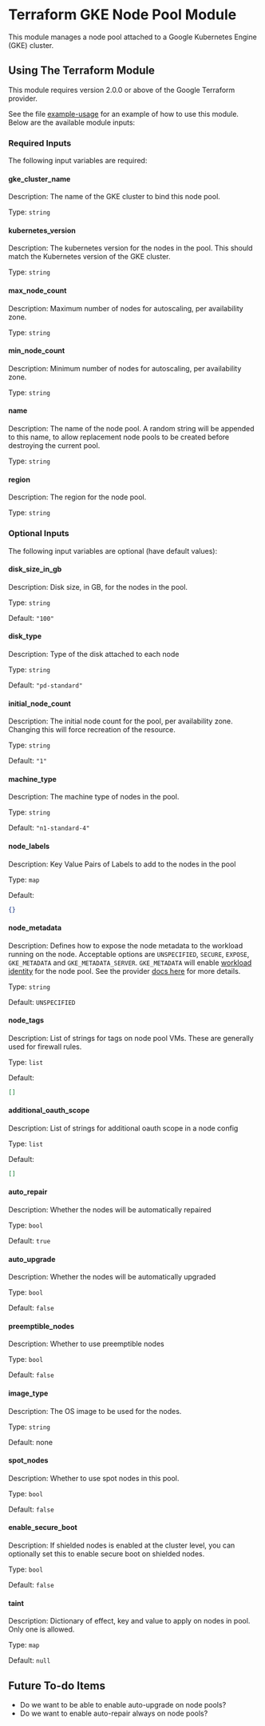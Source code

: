 # Terraform GKE Node Pool Module

This module manages a node pool attached to a Google Kubernetes Engine (GKE) cluster.

## Using The Terraform Module

This module requires version 2.0.0 or above of the Google Terraform provider.

See the file [example-usage](./example-usage) for an example of how to use this module. Below are the available module inputs:

### Required Inputs

The following input variables are required:

#### gke\_cluster\_name

Description: The name of the GKE cluster to bind this node pool.

Type: `string`

#### kubernetes\_version

Description: The kubernetes version for the nodes in the pool. This should match the Kubernetes version of the GKE cluster.

Type: `string`

#### max\_node\_count

Description: Maximum number of nodes for autoscaling, per availability zone.

Type: `string`

#### min\_node\_count

Description: Minimum number of nodes for autoscaling, per availability zone.

Type: `string`

#### name

Description: The name of the node pool. A random string will be appended to this name, to allow replacement node pools to be created before destroying the current pool.

Type: `string`

#### region

Description: The region for the node pool.

Type: `string`

### Optional Inputs

The following input variables are optional (have default values):

#### disk\_size\_in\_gb

Description: Disk size, in GB, for the nodes in the pool.

Type: `string`

Default: `"100"`

#### disk\_type

Description: Type of the disk attached to each node

Type: `string`

Default: `"pd-standard"`

#### initial\_node\_count

Description: The initial node count for the pool, per availability zone. Changing this will force recreation of the resource.

Type: `string`

Default: `"1"`

#### machine\_type

Description: The machine type of nodes in the pool.

Type: `string`

Default: `"n1-standard-4"`

#### node\_labels

Description: Key Value Pairs of Labels to add to the nodes in the pool

Type: `map`

Default:

```json
{}
```

#### node\_metadata

Description: Defines how to expose the node metadata to the workload running on the node. Acceptable options are `UNSPECIFIED`, `SECURE`, `EXPOSE`, `GKE_METADATA` and `GKE_METADATA_SERVER`. `GKE_METADATA` will enable [workload identity](https://cloud.google.com/kubernetes-engine/docs/how-to/workload-identity) for the node pool. See the provider [docs here](https://registry.terraform.io/providers/hashicorp/google/latest/docs/resources/container_cluster#workload_metadata_config) for more details.

Type: `string`

Default: `UNSPECIFIED`

#### node\_tags

Description: List of strings for tags on node pool VMs. These are generally used for firewall rules.

Type: `list`

Default:

```json
[]
```

#### additional\_oauth\_scope

Description: List of strings for additional oauth scope in a node config

Type: `list`

Default:

```json
[]
```

#### auto\_repair

Description: Whether the nodes will be automatically repaired

Type: `bool`

Default: `true`

#### auto\_upgrade

Description: Whether the nodes will be automatically upgraded

Type: `bool`

Default: `false`

#### preemptible\_nodes

Description: Whether to use preemptible nodes

Type: `bool`

Default: `false`

#### image_type

Description: The OS image to be used for the nodes.

Type: `string`

Default: none

#### spot_nodes

Description: Whether to use spot nodes in this pool.

Type: `bool`

Default: `false`

#### enable_secure_boot

Description: If shielded nodes is enabled at the cluster level, you can optionally set this to enable secure boot on shielded nodes.

Type: `bool`

Default: `false`

#### taint

Description: Dictionary of effect, key and value to apply on nodes in pool. Only one is allowed.

Type: `map`

Default: `null`

## Future To-do Items
* Do we want to be able to enable auto-upgrade on node pools?
* Do we want to enable auto-repair always on node pools?
